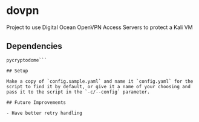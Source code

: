 # dovpn
Project to use Digital Ocean OpenVPN Access Servers to protect a Kali VM

## Dependencies

```python3
pycryptodome```

## Setup

Make a copy of `config.sample.yaml` and name it `config.yaml` for the script to find it by default, or give it a name of your choosing and pass it to the script in the `-c/--config` parameter.

## Future Improvements

- Have better retry handling